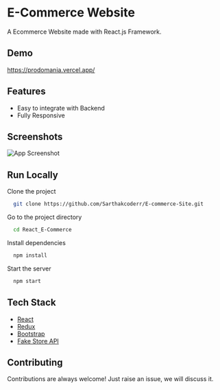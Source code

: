 # E-Commerce Website

A Ecommerce Website made with React.js Framework.

## Demo

https://prodomania.vercel.app/

## Features

- Easy to integrate with Backend
- Fully Responsive

## Screenshots

![App Screenshot](https://i.ibb.co/fQ293tm/image.png)

## Run Locally

Clone the project

```bash
  git clone https://github.com/Sarthakcoderr/E-commerce-Site.git
```

Go to the project directory

```bash
  cd React_E-Commerce
```

Install dependencies

```bash
  npm install
```

Start the server

```bash
  npm start
```

## Tech Stack

- [React](https://reactjs.org/)
- [Redux](https://redux.js.org/)
- [Bootstrap](https://getbootstrap.com/)
- [Fake Store API](https://fakestoreapi.com/)

## Contributing

Contributions are always welcome!
Just raise an issue, we will discuss it.
